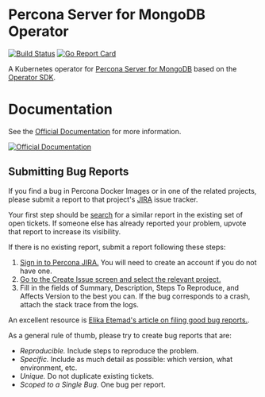# Percona Server for MongoDB Operator

[![Build Status](https://travis-ci.org/percona/percona-server-mongodb-operator.svg?branch=main)](https://travis-ci.org/percona/percona-server-mongodb-operator)
[![Go Report Card](https://goreportcard.com/badge/github.com/percona/percona-server-mongodb-operator)](https://goreportcard.com/report/github.com/percona/percona-server-mongodb-operator)

A Kubernetes operator for [Percona Server for MongoDB](https://www.percona.com/software/mongo-database/percona-server-for-mongodb) based on the [Operator SDK](https://github.com/operator-framework/operator-sdk).

# Documentation
See the [Official Documentation](https://www.percona.com/doc/kubernetes-operator-for-psmongodb/) for more information.

[![Official Documentation](https://via.placeholder.com/260x60/419bdc/FFFFFF/?text=Documentation)](https://www.percona.com/doc/kubernetes-operator-for-psmongodb/)

## Submitting Bug Reports

If you find a bug in Percona Docker Images or in one of the related projects, please submit a report to that project's [JIRA](https://jira.percona.com) issue tracker.

Your first step should be [search](https://jira.percona.com/issues/?jql=project%20%3D%20%22Cloud%20Dev%22)  for a similar report in the existing set of open tickets. If someone else has already reported your problem, upvote that report to increase its visibility.

If there is no existing report, submit a report following these steps:

1. [Sign in to Percona JIRA.](https://jira.percona.com/login.jsp) You will need to create an account if you do not have one.
2. [Go to the Create Issue screen and select the relevant project.](https://jira.percona.com/secure/CreateIssueDetails!init.jspa?pid=12500&issuetype=1&priority=3)
3. Fill in the fields of Summary, Description, Steps To Reproduce, and Affects Version to the best you can. If the bug corresponds to a crash, attach the stack trace from the logs.

An excellent resource is [Elika Etemad's article on filing good bug reports.](http://fantasai.inkedblade.net/style/talks/filing-good-bugs/).

As a general rule of thumb, please try to create bug reports that are:

- *Reproducible.* Include steps to reproduce the problem.
- *Specific.* Include as much detail as possible: which version, what environment, etc.
- *Unique.* Do not duplicate existing tickets.
- *Scoped to a Single Bug.* One bug per report.
